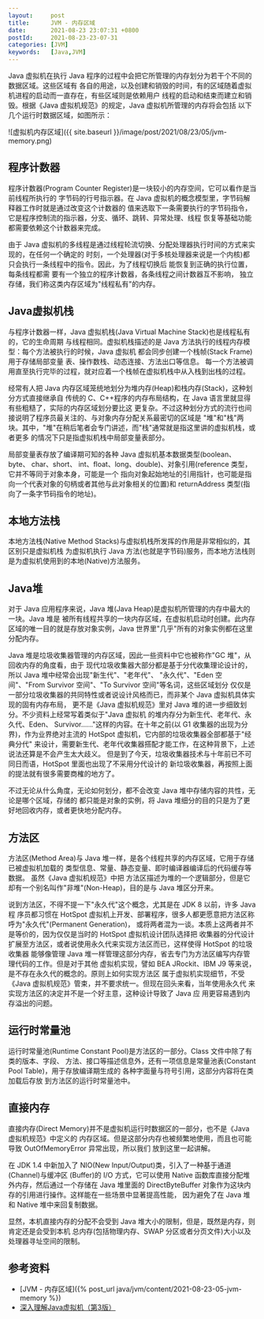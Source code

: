 ```yaml
---
layout:     post
title:      JVM - 内存区域
date:       2021-08-23 23:07:31 +0800
postId:     2021-08-23-23-07-31
categories: [JVM]
keywords:   [Java,JVM]
---
```


Java 虚拟机在执行 Java 程序的过程中会把它所管理的内存划分为若干个不同的数据区域。这些区域有
各自的用途，以及创建和销毁的时间，有的区域随着虚拟机进程的启动而一直存在，有些区域则是依赖用户
线程的启动和结束而建立和销毁。根据《Java 虚拟机规范》的规定，Java 虚拟机所管理的内存将会包括
以下几个运行时数据区域，如图所示：

![虚拟机内存区域]({{ site.baseurl }}/image/post/2021/08/23/05/jvm-memory.png)

## 程序计数器
程序计数器(Program Counter Register)是一块较小的内存空间，它可以看作是当前线程所执行的
字节码的行号指示器。在 Java 虚拟机的概念模型里，字节码解释器工作时就是通过改变这个计数器的
值来选取下一条需要执行的字节码指令，它是程序控制流的指示器，分支、循环、跳转、异常处理、线程
恢复等基础功能都需要依赖这个计数器来完成。

由于 Java 虚拟机的多线程是通过线程轮流切换、分配处理器执行时间的方式来实现的，在任何一个确定的
时刻，一个处理器(对于多核处理器来说是一个内核)都只会执行一条线程中的指令。因此，为了线程切换后
能恢复到正确的执行位置，每条线程都需 要有一个独立的程序计数器，各条线程之间计数器互不影响， 独立
存储，我们称这类内存区域为"线程私有"的内存。

## Java虚拟机栈
与程序计数器一样，Java 虚拟机栈(Java Virtual Machine Stack)也是线程私有的，它的生命周期
与线程相同。虚拟机栈描述的是 Java 方法执行的线程内存模型：每个方法被执行的时候，Java 虚拟机
都会同步创建一个栈帧(Stack Frame)用于存储局部变量 表、操作数栈、动态连接、方法出口等信息。
每一个方法被调用直至执行完毕的过程，就对应着一个栈帧在虚拟机栈中从入栈到出栈的过程。

经常有人把 Java 内存区域笼统地划分为堆内存(Heap)和栈内存(Stack)，这种划分方式直接继承自
传统的 C、C++程序的内存布局结构，在 Java 语言里就显得有些粗糙了，实际的内存区域划分要比这
更复杂。不过这种划分方式的流行也间接说明了程序员最关注的、与对象内存分配关系最密切的区域是
"堆"和"栈"两块。其中，"堆"在稍后笔者会专门讲述，而"栈"通常就是指这里讲的虚拟机栈，或者更多
的情况下只是指虚拟机栈中局部变量表部分。

局部变量表存放了编译期可知的各种 Java 虚拟机基本数据类型(boolean、byte、 char、short、
int、float、long、double)、对象引用(reference 类型，它并不等同于对象本身，可能是一个
指向对象起始地址的引用指针，也可能是指向一个代表对象的句柄或者其他与此对象相关的位置)和 
returnAddress 类型(指向了一条字节码指令的地址)。

## 本地方法栈
本地方法栈(Native Method Stacks)与虚拟机栈所发挥的作用是非常相似的，其区别只是虚拟机栈
为虚拟机执行 Java 方法(也就是字节码)服务，而本地方法栈则是为虚拟机使用到的本地(Native)方法服务。

## Java堆
对于 Java 应用程序来说，Java 堆(Java Heap)是虚拟机所管理的内存中最大的一块。Java 堆是
被所有线程共享的一块内存区域，在虚拟机启动时创建。此内存区域的唯一目的就是存放对象实例，Java 
世界里"几乎"所有的对象实例都在这里分配内存。

Java 堆是垃圾收集器管理的内存区域，因此一些资料中它也被称作"GC 堆"，从回收内存的角度看，由于 
现代垃圾收集器大部分都是基于分代收集理论设计的，所以 Java 堆中经常会出现"新生代"、"老年代"、
"永久代"、"Eden 空间"、"From Survivor 空间"、"To Survivor 空间"等名词，这些区域划分
仅仅是一部分垃圾收集器的共同特性或者说设计风格而已，而非某个 Java 虚拟机具体实现的固有内存布局，
更不是《Java 虚拟机规范》里对 Java 堆的进一步细致划分。不少资料上经常写着类似于"Java 虚拟机
的堆内存分为新生代、老年代、永久代、Eden、 Survivor......"这样的内容。在十年之前(以 G1 
收集器的出现为分界)，作为业界绝对主流的 HotSpot 虚拟机，它内部的垃圾收集器全部都基于"经典分代"
来设计，需要新生代、老年代收集器搭配才能工作，在这种背景下，上述说法还算是不会产生太大歧义。
但是到了今天，垃圾收集器技术与十年前已不可同日而语，HotSpot 里面也出现了不采用分代设计的
新垃圾收集器，再按照上面的提法就有很多需要商榷的地方了。

不过无论从什么角度，无论如何划分，都不会改变 Java 堆中存储内容的共性，无论是哪个区域，存储的
都只能是对象的实例，将 Java 堆细分的目的只是为了更好地回收内存，或者更快地分配内存。

## 方法区
方法区(Method Area)与 Java 堆一样，是各个线程共享的内存区域，它用于存储 已被虚拟机加载的
类型信息、常量、静态变量、即时编译器编译后的代码缓存等数据。 虽然《Java 虚拟机规范》中把
方法区描述为堆的一个逻辑部分，但是它却有一个别名叫作"非堆"(Non-Heap)，目的是与 Java 堆区分开来。

说到方法区，不得不提一下"永久代"这个概念，尤其是在 JDK 8 以前，许多 Java 程 序员都习惯在 
HotSpot 虚拟机上开发、部署程序，很多人都更愿意把方法区称呼为"永久代"(Permanent Generation)，
或将两者混为一谈。本质上这两者并不是等价的，因为仅仅是当时的 HotSpot 虚拟机设计团队选择把
收集器的分代设计扩展至方法区，或者说使用永久代来实现方法区而已，这样使得 HotSpot 的垃圾收集器
能够像管理 Java 堆一样管理这部分内存，省去专门为方法区编写内存管理代码的工作。但是对于其他
虚拟机实现，譬如 BEA JRockit、IBM J9 等来说，是不存在永久代的概念的。原则上如何实现方法区
属于虚拟机实现细节，不受《Java 虚拟机规范》管束，并不要求统一。但现在回头来看，当年使用永久代
来实现方法区的决定并不是一个好主意，这种设计导致了 Java 应 用更容易遇到内存溢出的问题。

## 运行时常量池
运行时常量池(Runtime Constant Pool)是方法区的一部分。Class 文件中除了有类的版本、字段、
方法、接口等描述信息外，还有一项信息是常量池表(Constant Pool Table)，用于存放编译期生成的
各种字面量与符号引用，这部分内容将在类加载后存放 到方法区的运行时常量池中。

## 直接内存
直接内存(Direct Memory)并不是虚拟机运行时数据区的一部分，也不是《Java 虚拟机规范》中定义的
内存区域。但是这部分内存也被频繁地使用，而且也可能导致 OutOfMemoryError 异常出现，所以我们
放到这里一起讲解。

在 JDK 1.4 中新加入了 NIO(New Input/Output)类，引入了一种基于通道 (Channel)与缓冲区
(Buffer)的 I/O 方式，它可以使用 Native 函数库直接分配堆外内存，然后通过一个存储在 Java 
堆里面的 DirectByteBuffer 对象作为这块内存的引用进行操作。这样能在一些场景中显著提高性能，
因为避免了在 Java 堆和 Native 堆中来回复制数据。

显然，本机直接内存的分配不会受到 Java 堆大小的限制，但是，既然是内存，则肯定还是会受到本机
总内存(包括物理内存、SWAP 分区或者分页文件)大小以及处理器寻址空间的限制。

## 参考资料
* [JVM - 内存区域]({% post_url java/jvm/content/2021-08-23-05-jvm-memory %})
* [深入理解Java虚拟机（第3版）](https://book.douban.com/subject/34907497/)
